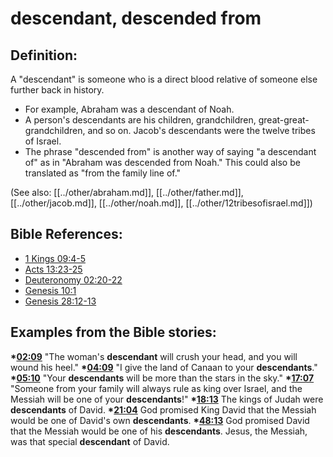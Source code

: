 # descendant, descended from #

## Definition: ##

A "descendant" is someone who is a direct blood relative of someone else further back in history.

* For example, Abraham was a descendant of Noah.
* A person's descendants are his children, grandchildren, great-great-grandchildren, and so on. Jacob's descendants were the twelve tribes of Israel.
* The phrase "descended from" is another way of saying "a descendant of" as in "Abraham was descended from Noah." This could also be translated as "from the family line of." 

(See also: [[../other/abraham.md]], [[../other/father.md]], [[../other/jacob.md]], [[../other/noah.md]], [[../other/12tribesofisrael.md]])

## Bible References: ##

* [1 Kings 09:4-5](en/tn/1ki/help/09/04)
* [Acts 13:23-25](en/tn/act/help/13/23)
* [Deuteronomy 02:20-22](en/tn/deu/help/02/20)
* [Genesis 10:1](en/tn/gen/help/10/01)
* [Genesis 28:12-13](en/tn/gen/help/28/12)

## Examples from the Bible stories: ##

  __*[02:09](en/tn/obs/help/02/09)__ "The woman's __descendant__ will crush your head, and you will wound his heel."
  __*[04:09](en/tn/obs/help/04/09)__ "I give the land of Canaan to your __descendants__."
  __*[05:10](en/tn/obs/help/05/10)__ "Your __descendants__ will be more than the stars in the sky."
  __*[17:07](en/tn/obs/help/17/07)__ "Someone from your family will always rule as king over Israel, and the Messiah will be one of your __descendants__!"
  __*[18:13](en/tn/obs/help/18/13)__ The kings of Judah were __descendants__ of David.
  __*[21:04](en/tn/obs/help/21/04)__ God promised King David that the Messiah would be one of David's own __descendants__.
  __*[48:13](en/tn/obs/help/48/13)__ God promised David that the Messiah would be one of his __descendants__. Jesus, the Messiah, was that special __descendant__ of David.
